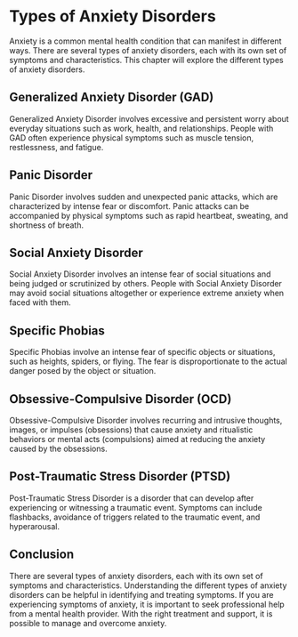 Types of Anxiety Disorders
============================================================

Anxiety is a common mental health condition that can manifest in different ways. There are several types of anxiety disorders, each with its own set of symptoms and characteristics. This chapter will explore the different types of anxiety disorders.

Generalized Anxiety Disorder (GAD)
----------------------------------

Generalized Anxiety Disorder involves excessive and persistent worry about everyday situations such as work, health, and relationships. People with GAD often experience physical symptoms such as muscle tension, restlessness, and fatigue.

Panic Disorder
--------------

Panic Disorder involves sudden and unexpected panic attacks, which are characterized by intense fear or discomfort. Panic attacks can be accompanied by physical symptoms such as rapid heartbeat, sweating, and shortness of breath.

Social Anxiety Disorder
-----------------------

Social Anxiety Disorder involves an intense fear of social situations and being judged or scrutinized by others. People with Social Anxiety Disorder may avoid social situations altogether or experience extreme anxiety when faced with them.

Specific Phobias
----------------

Specific Phobias involve an intense fear of specific objects or situations, such as heights, spiders, or flying. The fear is disproportionate to the actual danger posed by the object or situation.

Obsessive-Compulsive Disorder (OCD)
-----------------------------------

Obsessive-Compulsive Disorder involves recurring and intrusive thoughts, images, or impulses (obsessions) that cause anxiety and ritualistic behaviors or mental acts (compulsions) aimed at reducing the anxiety caused by the obsessions.

Post-Traumatic Stress Disorder (PTSD)
-------------------------------------

Post-Traumatic Stress Disorder is a disorder that can develop after experiencing or witnessing a traumatic event. Symptoms can include flashbacks, avoidance of triggers related to the traumatic event, and hyperarousal.

Conclusion
----------

There are several types of anxiety disorders, each with its own set of symptoms and characteristics. Understanding the different types of anxiety disorders can be helpful in identifying and treating symptoms. If you are experiencing symptoms of anxiety, it is important to seek professional help from a mental health provider. With the right treatment and support, it is possible to manage and overcome anxiety.
